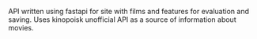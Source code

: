 API written using fastapi for site with films and features for evaluation and saving. Uses kinopoisk unofficial API as a source of information about movies.